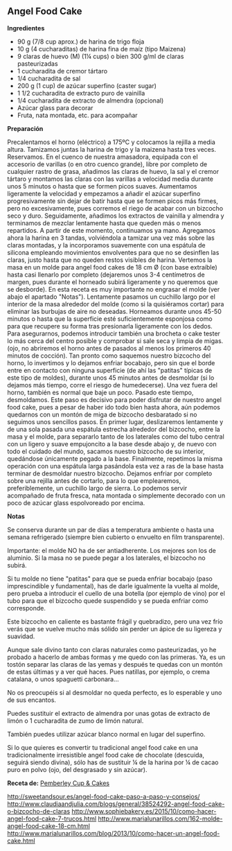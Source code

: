 ## Angel Food Cake

**Ingredientes**

- 90 g (7/8 cup aprox.) de harina de trigo floja
- 10 g (4 cucharaditas) de harina fina de maíz (tipo Maizena)
- 9 claras de huevo (M) (1¼ cups) o bien 300 g/ml de claras pasteurizadas
- 1 cucharadita de cremor tártaro
- 1/4 cucharadita de sal
- 200 g (1 cup) de azúcar superfino (caster sugar)
- 1 1/2 cucharadita de extracto puro de vainilla
- 1/4 cucharadita de extracto de almendra (opcional)
- Azúcar glass para decorar
- Fruta, nata montada, etc. para acompañar

**Preparación**

Precalentamos el horno (eléctrico) a 175ºC y colocamos la rejilla a media altura.
Tamizamos juntas la harina de trigo y la maizena hasta tres veces. Reservamos.
En el cuenco de nuestra amasadora, equipada con el accesorio de varillas (o en otro cuenco grande), libre por completo de cualquier rastro de grasa, añadimos las claras de huevo, la sal y el cremor tártaro y montamos las claras con las varillas a velocidad media durante unos 5 minutos o hasta que se formen picos suaves.
Aumentamos ligeramente la velocidad y empezamos a añadir el azúcar superfino progresivamente sin dejar de batir hasta que se formen picos más firmes, pero no excesivamente, pues corremos el riego de acabar con un bizcocho seco y duro.
Seguidamente, añadimos los extractos de vainilla y almendra y terminamos de mezclar lentamente hasta que queden más o menos repartidos.
A partir de este momento, continuamos ya mano. Agregamos ahora la harina en 3 tandas, volviéndola a tamizar una vez más sobre las claras montadas, y la incorporamos suavemente con una espátula de silicona empleando movimientos envolventes para que no se desinflen las claras, justo hasta que no queden restos visibles de harina.
Vertemos la masa en un molde para angel food cakes de 18 cm Ø (con base extraíble) hasta casi llenarlo por completo (dejaremos unos 3-4 centímetros de margen, pues durante el horneado subirá ligeramente y no queremos que se desborde). En esta receta es muy importante no engrasar el molde (ver abajo el apartado "Notas"). Lentamente pasamos un cuchillo largo por el interior de la masa alrededor del molde (como si la quisiéramos cortar) para eliminar las burbujas de aire no deseadas.
Horneamos durante unos 45-50 minutos o hasta que la superficie esté suficientemente esponjosa como para que recupere su forma tras presionarla ligeramente con los dedos. Para asegurarnos, podemos introducir también una brocheta o cake tester lo más cerca del centro posible y comprobar si sale seca y limpia de migas. (ojo, no abriremos el horno antes de pasados al menos los primeros 40 minutos de cocción).
Tan pronto como saquemos nuestro bizcocho del horno, lo invertimos y lo dejamos enfriar bocabajo, pero sin que el borde entre en contacto con ninguna superficie (de ahí las "patitas" típicas de este tipo de moldes), durante unos 45 minutos antes de desmoldar (si lo dejamos más tiempo, corre el riesgo de humedecerse). Una vez fuera del horno, también es normal que baje un poco.
Pasado este tiempo, desmoldamos. Este paso es decisivo para poder disfrutar de nuestro angel food cake, pues a pesar de haber ido todo bien hasta ahora, aún podemos quedarnos con un montón de miga de bizcocho desbaratado si no seguimos unos sencillos pasos. En primer lugar, deslizaremos lentamente y de una sola pasada una espátula estrecha alrededor del bizcocho, entre la masa y el molde, para separarlo tanto de los laterales como del tubo central con un ligero y suave empujoncito a la base desde abajo y, de nuevo con todo el cuidado del mundo, sacamos nuestro bizcocho de su interior, quedándose únicamente pegado a la base. Finalmente, repetimos la misma operación con una espátula larga pasándola esta vez a ras de la base hasta terminar de desmoldar nuestro bizcocho.
Dejamos enfriar por completo sobre una rejilla antes de cortarlo, para lo que emplearemos, preferiblemente, un cuchillo largo de sierra.
Lo podemos servir acompañado de fruta fresca, nata montada o simplemente decorado con un poco de azúcar glass espolvoreado por encima.


**Notas**

Se conserva durante un par de días a temperatura ambiente o hasta una semana refrigerado (siempre bien cubierto o envuelto en film transparente).

Importante: el molde NO ha de ser antiadherente. Los mejores son los de aluminio. Si la masa no se puede pegar a los laterales, el bizcocho no subirá.

Si tu molde no tiene "patitas" para que se pueda enfriar bocabajo (paso imprescindible y fundamental), has de darle igualmente la vuelta al molde, pero prueba a introducir el cuello de una botella (por ejemplo de vino) por el tubo para que el bizcocho quede suspendido y se pueda enfriar como corresponde.

Este bizcocho en caliente es bastante frágil y quebradizo, pero una vez frío verás que se vuelve mucho más sólido sin perder un ápice de su ligereza y suavidad.

Aunque sale divino tanto con claras naturales como pasteurizadas, yo he probado a hacerlo de ambas formas y me quedo con las primeras. Ya, es un tostón separar las claras de las yemas y después te quedas con un montón de estas últimas y a ver qué haces. Pues natillas, por ejemplo, o crema catalana, o unos spaguetti carbonara...

No os preocupéis si al desmoldar no queda perfecto, es lo esperable y uno de sus encantos.

Puedes sustituir el extracto de almendra por unas gotas de extracto de limón o 1 cucharadita de zumo de limón natural.

También puedes utilizar azúcar blanco normal en lugar del superfino.

Si lo que quieres es convertir tu tradicional angel food cake en una tradicionalmente irresistible angel food cake de chocolate (descuida, seguirá siendo divina), sólo has de sustituir ¼ de la harina por ¼ de cacao puro en polvo (ojo, del desgrasado y sin azúcar).

**Receta de:** [Pemberley Cup & Cakes](http://pemberleycupandcakes.com/2014/03/05/angel-food-cake-un-bizcocho-divino/)

http://sweetandsour.es/angel-food-cake-paso-a-paso-y-consejos/
http://www.claudiaandjulia.com/blogs/general/38524292-angel-food-cake-o-bizcocho-de-claras
http://www.sophiebakery.es/2015/10/como-hacer-angel-food-cake-7-trucos.html
http://www.marialunarillos.com/162-molde-angel-food-cake-18-cm.html
http://www.marialunarillos.com/blog/2013/10/como-hacer-un-angel-food-cake.html